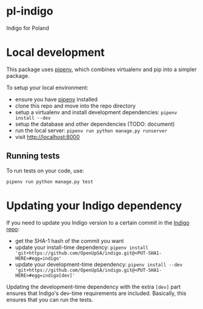 # pl-indigo
Indigo for Poland

# Local development

This package uses [pipenv](https://docs.pipenv.org/), which combines virtualenv and pip into a simpler package.

To setup your local environment:

* ensure you have [pipenv](https://docs.pipenv.org/) installed
* clone this repo and move into the repo directory
* setup a virtualenv and install development dependencies: `pipenv install --dev`
* setup the database and other dependencies (TODO: document)
* run the local server: `pipenv run python manage.py runserver`
* visit [http://localhost:8000](http://localhost:8000)

## Running tests

To run tests on your code, use:

    pipenv run python manage.py test

# Updating your Indigo dependency

If you need to update you Indigo version to a certain commit in the [Indigo repo](https://github.com/OpenUpSA/indigo):

* get the SHA-1 hash of the commit you want
* update your install-time dependency: `pipenv install 'git+https://github.com/OpenUpSA/indigo.git@<PUT-SHA1-HERE>#egg=indigo'`
* update your development-time dependency: `pipenv install --dev 'git+https://github.com/OpenUpSA/indigo.git@<PUT-SHA1-HERE>#egg=indigo[dev]'`

Updating the development-time dependency with the extra `[dev]` part ensures that Indigo's dev-time requirements are included. Basically, this
ensures that you can run the tests.

